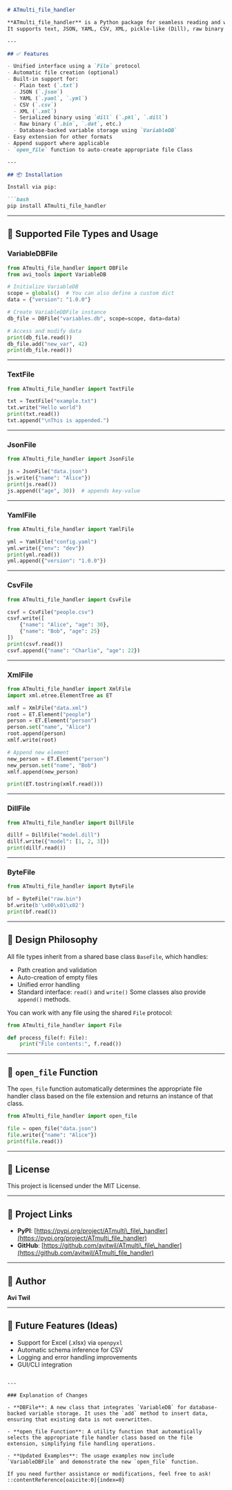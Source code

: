 
````markdown
# ATmulti_file_handler

**ATmulti_file_handler** is a Python package for seamless reading and writing of multiple file formats with a unified, object-oriented API.  
It supports text, JSON, YAML, CSV, XML, pickle-like (Dill), raw binary files, and database-backed variable storage using `VariableDB` — all under a common interface.

---

## ✅ Features

- Unified interface using a `File` protocol
- Automatic file creation (optional)
- Built-in support for:
  - Plain text (`.txt`)
  - JSON (`.json`)
  - YAML (`.yaml`, `.yml`)
  - CSV (`.csv`)
  - XML (`.xml`)
  - Serialized binary using `dill` (`.pkl`, `.dill`)
  - Raw binary (`.bin`, `.dat`, etc.)
  - Database-backed variable storage using `VariableDB`
- Easy extension for other formats
- Append support where applicable
- `open_file` function to auto-create appropriate file Class

---

## 📦 Installation

Install via pip:

```bash
pip install ATmulti_file_handler
````

---

## 🧪 Supported File Types and Usage

### VariableDBFile

```python
from ATmulti_file_handler import DBFile
from avi_tools import VariableDB

# Initialize VariableDB
scope = globals()  # You can also define a custom dict
data = {"version": "1.0.0"}

# Create VariableDBFile instance
db_file = DBFile("variables.db", scope=scope, data=data)

# Access and modify data
print(db_file.read())
db_file.add("new_var", 42)
print(db_file.read())
```

---

### TextFile

```python
from ATmulti_file_handler import TextFile

txt = TextFile("example.txt")
txt.write("Hello world")
print(txt.read())
txt.append("\nThis is appended.")
```

---

### JsonFile

```python
from ATmulti_file_handler import JsonFile

js = JsonFile("data.json")
js.write({"name": "Alice"})
print(js.read())
js.append(("age", 30))  # appends key-value
```

---

### YamlFile

```python
from ATmulti_file_handler import YamlFile

yml = YamlFile("config.yaml")
yml.write({"env": "dev"})
print(yml.read())
yml.append({"version": "1.0.0"})
```

---

### CsvFile

```python
from ATmulti_file_handler import CsvFile

csvf = CsvFile("people.csv")
csvf.write([
    {"name": "Alice", "age": 30},
    {"name": "Bob", "age": 25}
])
print(csvf.read())
csvf.append({"name": "Charlie", "age": 22})
```

---

### XmlFile

```python
from ATmulti_file_handler import XmlFile
import xml.etree.ElementTree as ET

xmlf = XmlFile("data.xml")
root = ET.Element("people")
person = ET.Element("person")
person.set("name", "Alice")
root.append(person)
xmlf.write(root)

# Append new element
new_person = ET.Element("person")
new_person.set("name", "Bob")
xmlf.append(new_person)

print(ET.tostring(xmlf.read()))
```

---

### DillFile

```python
from ATmulti_file_handler import DillFile

dillf = DillFile("model.dill")
dillf.write({"model": [1, 2, 3]})
print(dillf.read())
```

---

### ByteFile

```python
from ATmulti_file_handler import ByteFile

bf = ByteFile("raw.bin")
bf.write(b'\x00\x01\x02')
print(bf.read())
```

---

## 🧠 Design Philosophy

All file types inherit from a shared base class `BaseFile`, which handles:

* Path creation and validation
* Auto-creation of empty files
* Unified error handling
* Standard interface: `read()` and `write()`
  Some classes also provide `append()` methods.

You can work with any file using the shared `File` protocol:

```python
from ATmulti_file_handler import File

def process_file(f: File):
    print("File contents:", f.read())
```

---

## 🔧 `open_file` Function

The `open_file` function automatically determines the appropriate file handler class based on the file extension and returns an instance of that class.

```python
from ATmulti_file_handler import open_file

file = open_file("data.json")
file.write({"name": "Alice"})
print(file.read())
```

---

## 📄 License

This project is licensed under the MIT License.

---

## 🔗 Project Links

* **PyPI**: [https://pypi.org/project/ATmulti\_file\_handler](https://pypi.org/project/ATmulti_file_handler)
* **GitHub**: [https://github.com/avitwil/ATmulti\_file\_handler](https://github.com/avitwil/ATmulti_file_handler)

---

## 👤 Author

**Avi Twil**

---

## 🧩 Future Features (Ideas)

* Support for Excel (.xlsx) via `openpyxl`
* Automatic schema inference for CSV
* Logging and error handling improvements
* GUI/CLI integration

```

---

### Explanation of Changes

- **DBFile**: A new class that integrates `VariableDB` for database-backed variable storage. It uses the `add` method to insert data, ensuring that existing data is not overwritten.
  
- **open_file Function**: A utility function that automatically selects the appropriate file handler class based on the file extension, simplifying file handling operations.

- **Updated Examples**: The usage examples now include `VariableDBFile` and demonstrate the new `open_file` function.

If you need further assistance or modifications, feel free to ask!
::contentReference[oaicite:0]{index=0}
 
```
